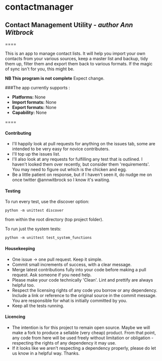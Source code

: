 # contactmanager

## Contact Management Utility     -    *author Ann Witbrock*
====

This is an app to manage contact lists.
It will help you import your own contacts from your various sources, keep a master list and backup, tidy them up, filter them and export them back to various formats.
If the magic of sync isn't for you, this might be.

**NB This program is not complete**
Expect change.

###The app currently supports :
- **Platforms:** None
- **Import formats:** None
- **Export formats:** None
- **Capability:** None

====
#### Contributing
- I'll happily look at pull requests for anything on the issues tab, some are intended to be very easy for novice contributers.
- I'll top up the issues list.
- I'll also look at any requests for fulfilling any test that is outlined. I haven't looked them over recently, but consider them 'requirements'. You may need to figure out which is the chicken and egg.
- Be a little patient on response, but if I haven't seen it, do nudge me on once twitter @annwitbrock so I know it's waiting.

#### Testing
To run every test, use the discover option:
```
python -m unittest discover
```
from within the root directory (top project folder).

To run just the system tests:
```
python -m unittest test_system_functions
```

#### Housekeeping
- One issue -> one pull request. Keep it simple.
- Commit small increments of success, with a clear message.
- Merge latest contributions fully into your code before making a pull request. Ask someone if you need help.
- Please make your code technically 'Clean'. Lint and prettify are always helpful too.
- Respect the licensing rights of any code you borrow or any dependency. Include a link or reference to the original source in the commit message. You are responsible for what is initially committed by you.
- Keep all the tests running.

#### Licencing
- The intention is for this project to remain open source. Maybe we will make a fork to produce a sellable (very cheap) product. From that point, any code from here will be used freely without limitation or obligation - respecting the rights of any dependency it may use.
- If it looks like we aren't respecting a dependency properly, please do let us know in a helpful way. Thanks.


